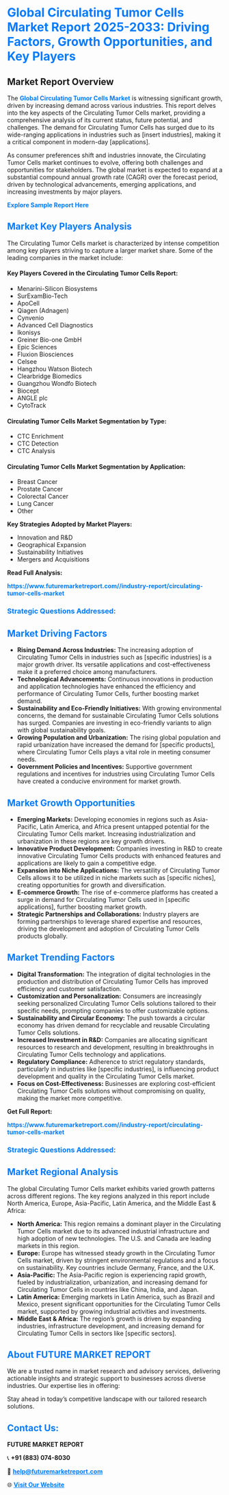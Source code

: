 <h1 style="color: #007BFF;">Global Circulating Tumor Cells Market Report 2025-2033: Driving Factors, Growth Opportunities, and Key Players</h1>

<section id="overview">
<h2>Market Report Overview</h2>
<p>The <a href="https://www.futuremarketreport.com//industry-report/circulating-tumor-cells-market" style="color: #007BFF; text-decoration: none;"><strong>Global Circulating Tumor Cells Market</strong></a> is witnessing significant growth, driven by increasing demand across various industries. This report delves into the key aspects of the Circulating Tumor Cells market, providing a comprehensive analysis of its current status, future potential, and challenges. The demand for Circulating Tumor Cells has surged due to its wide-ranging applications in industries such as [insert industries], making it a critical component in modern-day [applications].</p>
<p>As consumer preferences shift and industries innovate, the Circulating Tumor Cells market continues to evolve, offering both challenges and opportunities for stakeholders. The global market is expected to expand at a substantial compound annual growth rate (CAGR) over the forecast period, driven by technological advancements, emerging applications, and increasing investments by major players.</p>
</section>

<section id="overview">
<p><a href="https://www.futuremarketreport.com//request-sample/reportId=80064" style="color: #007BFF; text-decoration: none;"><strong>Explore Sample Report Here</strong></a></p>
</section>

<section id="key-players">
<h2 style="color: #007BFF;">Market Key Players Analysis</h2>
<p>The Circulating Tumor Cells market is characterized by intense competition among key players striving to capture a larger market share. Some of the leading companies in the market include:</p>
<h4>Key Players Covered in the Circulating Tumor Cells Report:</h4>
<ul><li>Menarini-Silicon Biosystems</li><li>SurExamBio-Tech</li><li>ApoCell</li><li>Qiagen (Adnagen)</li><li>Cynvenio</li><li>Advanced Cell Diagnostics</li><li>Ikonisys</li><li>Greiner Bio-one GmbH</li><li>Epic Sciences</li><li>Fluxion Biosciences</li><li>Celsee</li><li>Hangzhou Watson Biotech</li><li>Clearbridge Biomedics</li><li>Guangzhou Wondfo Biotech</li><li>Biocept</li><li>ANGLE plc</li><li>CytoTrack</li></ul>
<h4>Circulating Tumor Cells Market Segmentation by Type:</h4>
<ul><li>CTC Enrichment</li><li>CTC Detection</li><li>CTC Analysis</li></ul>

<h4>Circulating Tumor Cells Market Segmentation by Application:</h4>
<ul><li>Breast Cancer</li><li>Prostate Cancer</li><li>Colorectal Cancer</li><li>Lung Cancer</li><li>Other</li></ul>
<p><strong>Key Strategies Adopted by Market Players:</strong></p>
<ul>
<li>Innovation and R&D</li>
<li>Geographical Expansion</li>
<li>Sustainability Initiatives</li>
<li>Mergers and Acquisitions</li>
</ul>
</section>

<section>
<p><strong>Read Full Analysis: </strong></p><a href="https://www.futuremarketreport.com//industry-report/circulating-tumor-cells-market" style="color: #007BFF; text-decoration: none;"><strong>https://www.futuremarketreport.com//industry-report/circulating-tumor-cells-market</strong></a>
<h3 style="color: #007BFF;">Strategic Questions Addressed:</h3>
</section>

<section id="driving-factors">
<h2 style="color: #007BFF;">Market Driving Factors</h2>
<ul>
<li><strong>Rising Demand Across Industries:</strong> The increasing adoption of Circulating Tumor Cells in industries such as [specific industries] is a major growth driver. Its versatile applications and cost-effectiveness make it a preferred choice among manufacturers.</li>
<li><strong>Technological Advancements:</strong> Continuous innovations in production and application technologies have enhanced the efficiency and performance of Circulating Tumor Cells, further boosting market demand.</li>
<li><strong>Sustainability and Eco-Friendly Initiatives:</strong> With growing environmental concerns, the demand for sustainable Circulating Tumor Cells solutions has surged. Companies are investing in eco-friendly variants to align with global sustainability goals.</li>
<li><strong>Growing Population and Urbanization:</strong> The rising global population and rapid urbanization have increased the demand for [specific products], where Circulating Tumor Cells plays a vital role in meeting consumer needs.</li>
<li><strong>Government Policies and Incentives:</strong> Supportive government regulations and incentives for industries using Circulating Tumor Cells have created a conducive environment for market growth.</li>
</ul>
</section>

<section id="growth-opportunities">
<h2 style="color: #007BFF;">Market Growth Opportunities</h2>
<ul>
<li><strong>Emerging Markets:</strong> Developing economies in regions such as Asia-Pacific, Latin America, and Africa present untapped potential for the Circulating Tumor Cells market. Increasing industrialization and urbanization in these regions are key growth drivers.</li>
<li><strong>Innovative Product Development:</strong> Companies investing in R&D to create innovative Circulating Tumor Cells products with enhanced features and applications are likely to gain a competitive edge.</li>
<li><strong>Expansion into Niche Applications:</strong> The versatility of Circulating Tumor Cells allows it to be utilized in niche markets such as [specific niches], creating opportunities for growth and diversification.</li>
<li><strong>E-commerce Growth:</strong> The rise of e-commerce platforms has created a surge in demand for Circulating Tumor Cells used in [specific applications], further boosting market growth.</li>
<li><strong>Strategic Partnerships and Collaborations:</strong> Industry players are forming partnerships to leverage shared expertise and resources, driving the development and adoption of Circulating Tumor Cells products globally.</li>
</ul>
</section>

<section id="trending-factors">
<h2 style="color: #007BFF;">Market Trending Factors</h2>
<ul>
<li><strong>Digital Transformation:</strong> The integration of digital technologies in the production and distribution of Circulating Tumor Cells has improved efficiency and customer satisfaction.</li>
<li><strong>Customization and Personalization:</strong> Consumers are increasingly seeking personalized Circulating Tumor Cells solutions tailored to their specific needs, prompting companies to offer customizable options.</li>
<li><strong>Sustainability and Circular Economy:</strong> The push towards a circular economy has driven demand for recyclable and reusable Circulating Tumor Cells solutions.</li>
<li><strong>Increased Investment in R&D:</strong> Companies are allocating significant resources to research and development, resulting in breakthroughs in Circulating Tumor Cells technology and applications.</li>
<li><strong>Regulatory Compliance:</strong> Adherence to strict regulatory standards, particularly in industries like [specific industries], is influencing product development and quality in the Circulating Tumor Cells market.</li>
<li><strong>Focus on Cost-Effectiveness:</strong> Businesses are exploring cost-efficient Circulating Tumor Cells solutions without compromising on quality, making the market more competitive.</li>
</ul>
</section>

<section>
<p><strong>Get Full Report: </strong></p><a href="https://www.futuremarketreport.com//industry-report/circulating-tumor-cells-market" style="color: #007BFF; text-decoration: none;"><strong>https://www.futuremarketreport.com//industry-report/circulating-tumor-cells-market</strong></a>
<h3 style="color: #007BFF;">Strategic Questions Addressed:</h3>
</section>


<section id="regional-analysis">
<h2 style="color: #007BFF;">Market Regional Analysis</h2>
<p>The global Circulating Tumor Cells market exhibits varied growth patterns across different regions. The key regions analyzed in this report include North America, Europe, Asia-Pacific, Latin America, and the Middle East & Africa:</p>
<ul>
<li><strong>North America:</strong> This region remains a dominant player in the Circulating Tumor Cells market due to its advanced industrial infrastructure and high adoption of new technologies. The U.S. and Canada are leading markets in this region.</li>
<li><strong>Europe:</strong> Europe has witnessed steady growth in the Circulating Tumor Cells market, driven by stringent environmental regulations and a focus on sustainability. Key countries include Germany, France, and the U.K.</li>
<li><strong>Asia-Pacific:</strong> The Asia-Pacific region is experiencing rapid growth, fueled by industrialization, urbanization, and increasing demand for Circulating Tumor Cells in countries like China, India, and Japan.</li>
<li><strong>Latin America:</strong> Emerging markets in Latin America, such as Brazil and Mexico, present significant opportunities for the Circulating Tumor Cells market, supported by growing industrial activities and investments.</li>
<li><strong>Middle East & Africa:</strong> The region’s growth is driven by expanding industries, infrastructure development, and increasing demand for Circulating Tumor Cells in sectors like [specific sectors].</li>
</ul>
</section>

<footer>
<h2 style="color: #007BFF;">About FUTURE MARKET REPORT</h2>
<p>We are a trusted name in market research and advisory services, delivering actionable insights and strategic support to businesses across diverse industries. Our expertise lies in offering:</p>

<p>Stay ahead in today’s competitive landscape with our tailored research solutions.</p>

<h2 style="color: #007BFF;">Contact Us:</h2>
<p><strong>FUTURE MARKET REPORT</strong></p>
<p>📞 <strong>+91 (883) 074-8030</strong></p>
<p>📧 <strong><a href="mailto:help@futuremarketreport.com" style="color: #007BFF;">help@futuremarketreport.com</a></strong></p>
<p>🌐 <strong><a href="https://www.futuremarketreport.com/" style="color: #007BFF;">Visit Our Website</a></strong></p>
</footer>
